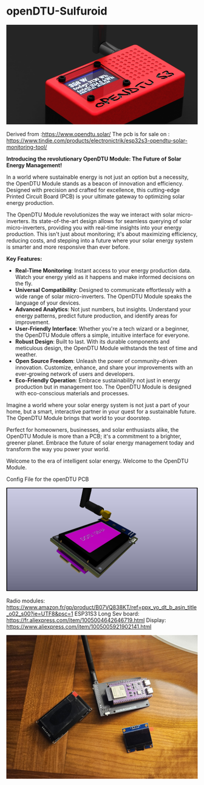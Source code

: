 # openDTU-Sulfuroid

<img src="https://github.com/ccadic/openDTU-Sulfuroid/blob/main/finalbox2.JPG">

Derived from :https://www.opendtu.solar/ 
The pcb is for sale on : https://www.tindie.com/products/electronictrik/esp32s3-opendtu-solar-monitoring-tool/

**Introducing the revolutionary OpenDTU Module: The Future of Solar Energy Management!**

In a world where sustainable energy is not just an option but a necessity, the OpenDTU Module stands as a beacon of innovation and efficiency. Designed with precision and crafted for excellence, this cutting-edge Printed Circuit Board (PCB) is your ultimate gateway to optimizing solar energy production.

The OpenDTU Module revolutionizes the way we interact with solar micro-inverters. Its state-of-the-art design allows for seamless querying of solar micro-inverters, providing you with real-time insights into your energy production. This isn't just about monitoring; it's about maximizing efficiency, reducing costs, and stepping into a future where your solar energy system is smarter and more responsive than ever before.

**Key Features:**

- **Real-Time Monitoring**: Instant access to your energy production data. Watch your energy yield as it happens and make informed decisions on the fly.
- **Universal Compatibility**: Designed to communicate effortlessly with a wide range of solar micro-inverters. The OpenDTU Module speaks the language of your devices.
- **Advanced Analytics**: Not just numbers, but insights. Understand your energy patterns, predict future production, and identify areas for improvement.
- **User-Friendly Interface**: Whether you're a tech wizard or a beginner, the OpenDTU Module offers a simple, intuitive interface for everyone.
- **Robust Design**: Built to last. With its durable components and meticulous design, the OpenDTU Module withstands the test of time and weather.
- **Open Source Freedom**: Unleash the power of community-driven innovation. Customize, enhance, and share your improvements with an ever-growing network of users and developers.
- **Eco-Friendly Operation**: Embrace sustainability not just in energy production but in management too. The OpenDTU Module is designed with eco-conscious materials and processes.

Imagine a world where your solar energy system is not just a part of your home, but a smart, interactive partner in your quest for a sustainable future. The OpenDTU Module brings that world to your doorstep.

Perfect for homeowners, businesses, and solar enthusiasts alike, the OpenDTU Module is more than a PCB; it's a commitment to a brighter, greener planet. Embrace the future of solar energy management today and transform the way you power your world.

Welcome to the era of intelligent solar energy. Welcome to the OpenDTU Module.


Config File for the openDTU PCB

<img src="https://github.com/ccadic/openDTU-Sulfuroid/blob/main/openDTU4.jpg">

Radio modules: https://www.amazon.fr/gp/product/B07VQ838KT/ref=ppx_yo_dt_b_asin_title_o02_s00?ie=UTF8&psc=1
ESP31S3 Long Sev board: https://fr.aliexpress.com/item/1005004642646719.html
Display: https://www.aliexpress.com/item/1005005921902141.html

<img src="https://github.com/ccadic/openDTU-Sulfuroid/blob/main/GHHxNGZXoAA5T4M.jpg">




